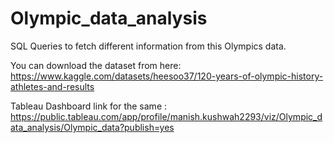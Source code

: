 # Olympic_data_analysis
SQL Queries to fetch different information from this Olympics data.

You can download the dataset from here: https://www.kaggle.com/datasets/heesoo37/120-years-of-olympic-history-athletes-and-results

Tableau Dashboard link for the same : https://public.tableau.com/app/profile/manish.kushwah2293/viz/Olympic_data_analysis/Olympic_data?publish=yes

